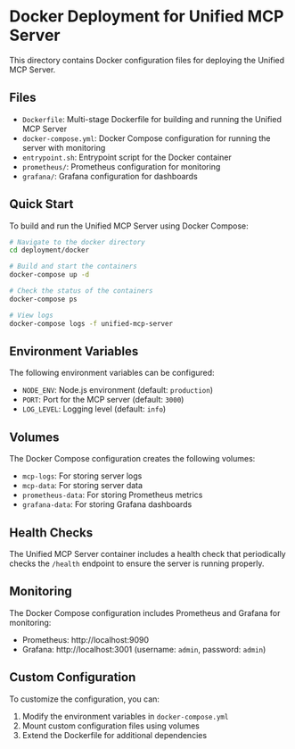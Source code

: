 # Docker Deployment for Unified MCP Server

This directory contains Docker configuration files for deploying the Unified MCP Server.

## Files

- `Dockerfile`: Multi-stage Dockerfile for building and running the Unified MCP Server
- `docker-compose.yml`: Docker Compose configuration for running the server with monitoring
- `entrypoint.sh`: Entrypoint script for the Docker container
- `prometheus/`: Prometheus configuration for monitoring
- `grafana/`: Grafana configuration for dashboards

## Quick Start

To build and run the Unified MCP Server using Docker Compose:

```bash
# Navigate to the docker directory
cd deployment/docker

# Build and start the containers
docker-compose up -d

# Check the status of the containers
docker-compose ps

# View logs
docker-compose logs -f unified-mcp-server
```

## Environment Variables

The following environment variables can be configured:

- `NODE_ENV`: Node.js environment (default: `production`)
- `PORT`: Port for the MCP server (default: `3000`)
- `LOG_LEVEL`: Logging level (default: `info`)

## Volumes

The Docker Compose configuration creates the following volumes:

- `mcp-logs`: For storing server logs
- `mcp-data`: For storing server data
- `prometheus-data`: For storing Prometheus metrics
- `grafana-data`: For storing Grafana dashboards

## Health Checks

The Unified MCP Server container includes a health check that periodically checks the `/health` endpoint to ensure the server is running properly.

## Monitoring

The Docker Compose configuration includes Prometheus and Grafana for monitoring:

- Prometheus: http://localhost:9090
- Grafana: http://localhost:3001 (username: `admin`, password: `admin`)

## Custom Configuration

To customize the configuration, you can:

1. Modify the environment variables in `docker-compose.yml`
2. Mount custom configuration files using volumes
3. Extend the Dockerfile for additional dependencies

